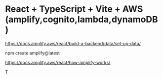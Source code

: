 # React + TypeScript + Vite + AWS (amplify,cognito,lambda,dynamoDB)

https://docs.amplify.aws/react/build-a-backend/data/set-up-data/

npm create amplify@latest

https://docs.amplify.aws/react/how-amplify-works/

T